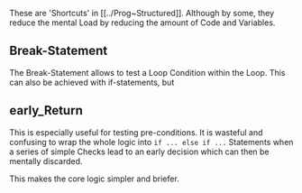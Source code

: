 These are 'Shortcuts' in [[../Prog~Structured]]. 
Although by some, they reduce the mental Load by reducing the amount of Code and Variables. 

## Break-Statement 

The Break-Statement allows to test a Loop Condition within the Loop. 
This can also be achieved with if-statements, but 
## early_Return 

This is especially useful for testing pre-conditions. 
It is wasteful and confusing to wrap the whole logic into `if ... else if ...` Statements 
when a series of simple Checks lead to an early decision which can then be mentally discarded. 

This makes the core logic simpler and briefer. 

